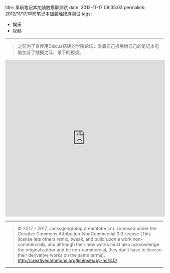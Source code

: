 title: 早前笔记本加装触摸屏测试
date: 2012-11-17 08:35:03
permalink: 2012/11/17/早前笔记本加装触摸屏测试
tags:
- 娱乐
- 视频

---

> 之前为了宣传用Discuz搭建的学院论坛，乘着自己折腾给自己的笔记本电脑加装了触摸之际，录下的视频。

<!--more-->

<iframe height=498 width=510 src="http://player.youku.com/embed/XMzUzNjM3NTM2" frameborder=0 allowfullscreen></iframe>

---

> © 2012 - 2017, Jacksgong(blog.dreamtobe.cn). Licensed under the Creative Commons Attribution-NonCommercial 3.0 license (This license lets others remix, tweak, and build upon a work non-commercially, and although their new works must also acknowledge the original author and be non-commercial, they don’t have to license their derivative works on the same terms). http://creativecommons.org/licenses/by-nc/3.0/

---
